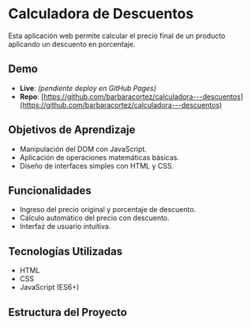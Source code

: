 # Calculadora de Descuentos

Esta aplicación web permite calcular el precio final de un producto aplicando un descuento en porcentaje.

## Demo

- **Live**: *(pendiente deploy en GitHub Pages)*
- **Repo**: [https://github.com/barbaracortez/calculadora---descuentos](https://github.com/barbaracortez/calculadora---descuentos)

## Objetivos de Aprendizaje

- Manipulación del DOM con JavaScript.
- Aplicación de operaciones matemáticas básicas.
- Diseño de interfaces simples con HTML y CSS.

## Funcionalidades

- Ingreso del precio original y porcentaje de descuento.
- Cálculo automático del precio con descuento.
- Interfaz de usuario intuitiva.

## Tecnologías Utilizadas

- HTML
- CSS
- JavaScript (ES6+)

## Estructura del Proyecto

